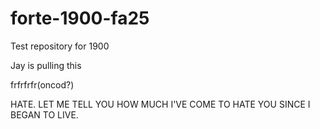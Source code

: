 # forte-1900-fa25

Test repository for 1900

Jay is pulling this

frfrfrfr(oncod?)



HATE. LET ME TELL YOU HOW MUCH I'VE COME TO HATE YOU SINCE I BEGAN TO LIVE.

